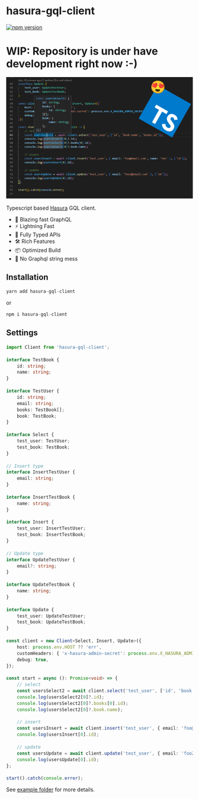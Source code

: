 # hasura-gql-client
[![npm version](https://badge.fury.io/js/hasura-gql-client.svg)](https://badge.fury.io/js/hasura-gql-client)

# WIP: Repository is under have development right now :-)

<p align="center">
  <a href="https://github.com/JaLe29/hasura-gql-client" target="blank"><img src="data/img.png" alt="hasura-gql-client image" /></a>
</p>

Typescript based [Hasura](https://hasura.io/) GQL client.

- 🚀 Blazing fast GraphQL
- ⚡️ Lightning Fast
- 🔑 Fully Typed APIs
- 🛠️ Rich Features
- 📦 Optimized Build
- 🥴 No Graphql string mess

## Installation
```ts
yarn add hasura-gql-client
```
or
```ts
npm i hasura-gql-client
```

## Settings
```ts
import Client from 'hasura-gql-client';

interface TestBook {
	id: string;
	name: string;
}

interface TestUser {
	id: string;
	email: string;
	books: TestBook[];
	book: TestBook;
}

interface Select {
	test_user: TestUser;
	test_book: TestBook;
}

// Insert type
interface InsertTestUser {
	email: string;
}

interface InsertTestBook {
	name: string;
}

interface Insert {
	test_user: InsertTestUser;
	test_book: InsertTestBook;
}

// Update type
interface UpdateTestUser {
	email?: string;
}

interface UpdateTestBook {
	name: string;
}

interface Update {
	test_user: UpdateTestUser;
	test_book: UpdateTestBook;
}

const client = new Client<Select, Insert, Update>({
	host: process.env.HOST ?? 'err',
	customHeaders: { 'x-hasura-admin-secret': process.env.X_HASURA_ADMIN_SECRET ?? 'err' },
	debug: true,
});

const start = async (): Promise<void> => {
	// select
	const usersSelect2 = await client.select('test_user', ['id', 'book.name', 'books.id']);
	console.log(usersSelect2[0]?.id);
	console.log(usersSelect2[0]?.books[0].id);
	console.log(usersSelect2[0]?.book.name);

	// insert
	const usersInsert = await client.insert('test_user', { email: 'foo@email.com', name: 'foo' }, ['id']);
	console.log(usersInsert[0].id);

	// update
	const usersUpdate = await client.update('test_user', { email: 'foo2@email.com' }, ['id']);
	console.log(usersUpdate[0].id);
};

start().catch(console.error);

```
See [example folder](https://github.com/JaLe29/hasura-gql-client/tree/master/example) for more details.

